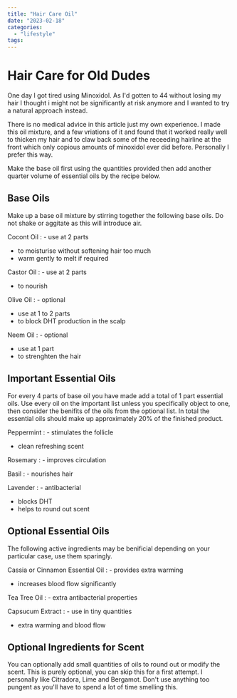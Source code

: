 ```yaml
---
title: "Hair Care Oil"
date: "2023-02-18"
categories:
  - "lifestyle"
tags:
---
```


# Hair Care for Old Dudes

One day I got tired using Minoxidol. As I'd gotten to 44 without losing my hair I thought i might not be significantly at risk anymore and I wanted to try a natural approach instead.

There is no medical advice in this article just my own experience. I made this oil mixture, and a few vriations of it and found that it worked really well to thicken my hair and to claw back some of the receeding hairline at the front which only copious amounts of minoxidol ever did before. Personally I prefer this way.

Make the base oil first using the quantities provided then add another quarter volume of essential oils by the recipe below.

## Base Oils

Make up a base oil mixture by stirring together the following base oils. Do not shake or aggitate as this will introduce air.

Cocont Oil
: - use at 2 parts
  - to moisturise without softening hair too much
  - warm gently to melt if required

Castor Oil
: - use at 2 parts
  - to nourish

Olive Oil
: - optional
  - use at 1 to 2 parts
  - to block DHT production in the scalp

Neem Oil
: - optional
  - use at 1 part
  - to strenghten the hair

## Important Essential Oils

For every 4 parts of base oil you have made add a total of 1 part essential oils. Use every oil on the important list unless you specifically object to one, then consider the benifits of the oils from the optional list. In total the essential oils should make up approximately 20% of the finished product.

Peppermint
: - stimulates the follicle
  - clean refreshing scent

Rosemary
: - improves circulation

Basil
: - nourishes hair

Lavender
: - antibacterial
  - blocks DHT
  - helps to round out scent

## Optional Essential Oils

The following active ingredients may be benificial depending on your particular case, use them sparingly.

Cassia or Cinnamon Essential Oil
: - provides extra warming
  - increases blood flow significantly

Tea Tree Oil
: - extra antibacterial properties

Capsucum Extract
: - use in tiny quantities
  - extra warming and blood flow

## Optional Ingredients for Scent

You can optionally add small quantities of oils to round out or modify the scent. This is purely optional, you can skip this for a first attempt. I personally like Citradora, Lime and Bergamot. Don't use anything too pungent as you'll have to spend a lot of time smelling this.

